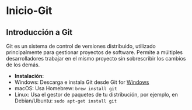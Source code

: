 # Inicio-Git
## Introducción a Git
Git es un sistema de control de versiones distribuido, utilizado principalmente para gestionar proyectos de software. Permite a múltiples desarrolladores trabajar en el mismo proyecto sin sobrescribir los cambios de los demás.
- **Instalación:**
- Windows: Descarga e instala Git desde Git for [Windows](https://gitforwindows.org/)
- macOS: Usa Homebrew: ``brew install git``
- Linux: Usa el gestor de paquetes de tu distribución, por ejemplo, en Debian/Ubuntu: ``sudo apt-get install git``
